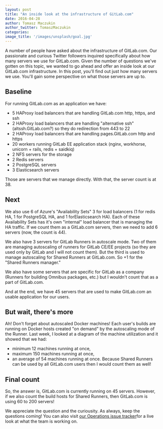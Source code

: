 ```yaml
---
layout: post
title: "An inside look at the infrastructure of GitLab.com"
date: 2016-04-28
author: Tomasz Maczukin
author_twitter: TomaszMaczukin 
categories: 
image_title: '/images/unsplash/goal.jpg' 
---
```


A number of people have asked about the infrastructure of GitLab.com. Our passionate 
and curious Twitter followers inquired specifically about how many servers we use for
GitLab.com. Given the number of questions we've gotten on this topic, we wanted to go
ahead and offer an inside look at our GitLab.com infrastructure. In this post, 
you'll find out just how many servers we use. You'll gain some perspective on what 
those servers are up to. 

<!-- more -->

## Baseline

For running GitLab.com as an application we have:
* 5 HAProxy load balancers that are handling GitLab.com http, https, and ssh
* 2 HAProxy load balancers that are handling "alternative ssh" (altssh.GitLab.com?) so they do redirection from 443 to 22
* 2 HAProxy load balancers that are handling pages.GitLab.com http and https
* 20 workers running GitLab EE application stack (nginx, workhorse, unicorn + rails, redis + saidkiq)
* 2 NFS servers for the storage
* 2 Redis servers
* 2 PostgreSQL servers
* 3 Elasticsearch servers 

Those are servers that we manage directly. With that, the server count is at 38.  

## Next 

We also use 6 of Azure's "Availability Sets" 3 for load balancers (1 for redis HA, 1 for 
PostgreSQL HA, and 1 forElasticsearch HA). Each of these Availability Sets has it's own "internal" 
load balancer that is managing the HA traffic. If we count them as a GitLab.com servers, then 
we need to add 6 servers (now, the count is 44). 

We also have 3 servers for GitLab Runners in autoscale mode. Two of them are managing autoscaling 
of runners for GitLab CE/EE projects (so they are used only by GitLab and I will not count them).
But the third is used to manage autoscaling for Shared Runners at GitLab.com. So +1 for 
the "Shared Runners manager."

We also have some servers that are specific for GitLab as a company (Runners for building 
Omnibus packages, etc.) but I wouldn't count that as a part of GitLab.com. 

And at the end, we have 45 servers that are used to make GitLab.com an usable application for our 
users. 

## But wait, there's more

Ah! Don't forget about autoscaled Docker machines! Each user's builds are running on Docker hosts 
created "on demand" by the autoscaling mode of the Runner. Last week, I looked at a diagram of the
machine utilization and it showed that we had:
* minimum 12 machines running at once,
* maximum 150 machines running at once,
* an average of 54 machines running at once.
Because Shared Runners can be used by all GitLab.com users then I would count them as well!

## Final count

So, the answer is, GitLab.com is currently running on 45 servers. However, if we also 
count the build hosts for Shared Runners, then GitLab.com is using 60 to 200 servers!

We appreciate the question and the curiousity. As always, keep the questions coming!
You can also visit [our Operations issue tracker](https://gitlab.com/gitlab-com/operations/issues)for a live look at what
the team is working on. 